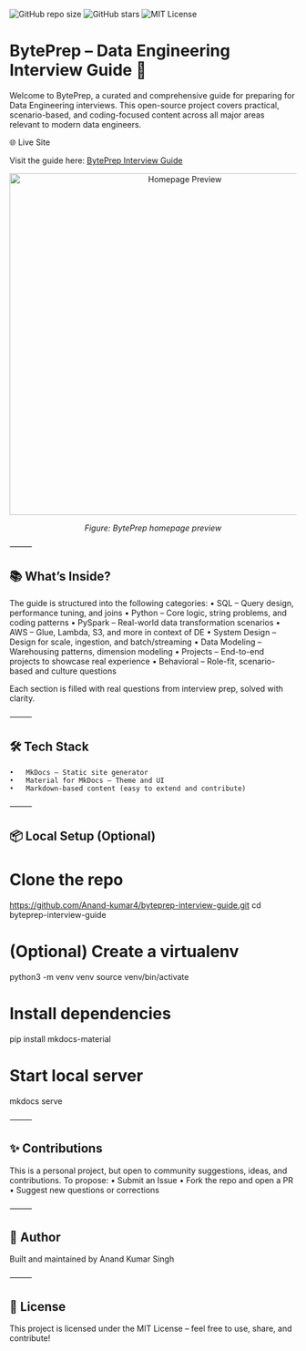 ![GitHub repo size](https://img.shields.io/github/repo-size/Anand-kumar4/byteprep-interview-guide)
![GitHub stars](https://img.shields.io/github/stars/Anand-kumar4/byteprep-interview-guide?style=social)
![MIT License](https://img.shields.io/github/license/Anand-kumar4/byteprep-interview-guide)

# BytePrep – Data Engineering Interview Guide 🚀

Welcome to BytePrep, a curated and comprehensive guide for preparing for Data Engineering interviews. This open-source project covers practical, scenario-based, and coding-focused content across all major areas relevant to modern data engineers.

🌐 Live Site

Visit the guide here: [BytePrep Interview Guide](https://anand-kumar4.github.io/byteprep-interview-guide/)

<p align="center">
  <img src="docs/assets/homepage-preview.png" alt="Homepage Preview" width="600"/>
</p>
<p align="center"><i>Figure: BytePrep homepage preview</i></p>

⸻

## 📚 What’s Inside?

The guide is structured into the following categories:
	•	SQL – Query design, performance tuning, and joins
	•	Python – Core logic, string problems, and coding patterns
	•	PySpark – Real-world data transformation scenarios
	•	AWS – Glue, Lambda, S3, and more in context of DE
	•	System Design – Design for scale, ingestion, and batch/streaming
	•	Data Modeling – Warehousing patterns, dimension modeling
	•	Projects – End-to-end projects to showcase real experience
	•	Behavioral – Role-fit, scenario-based and culture questions

Each section is filled with real questions from interview prep, solved with clarity.

⸻

## 🛠️ Tech Stack
	•	MkDocs – Static site generator
	•	Material for MkDocs – Theme and UI
	•	Markdown-based content (easy to extend and contribute)

⸻

## 📦 Local Setup (Optional)

# Clone the repo
https://github.com/Anand-kumar4/byteprep-interview-guide.git
cd byteprep-interview-guide

# (Optional) Create a virtualenv
python3 -m venv venv
source venv/bin/activate

# Install dependencies
pip install mkdocs-material

# Start local server
mkdocs serve


⸻

## ✨ Contributions

This is a personal project, but open to community suggestions, ideas, and contributions.
To propose:
	•	Submit an Issue
	•	Fork the repo and open a PR
	•	Suggest new questions or corrections

⸻

## 📣 Author

Built and maintained by Anand Kumar Singh

⸻

## 📄 License

This project is licensed under the MIT License – feel free to use, share, and contribute!